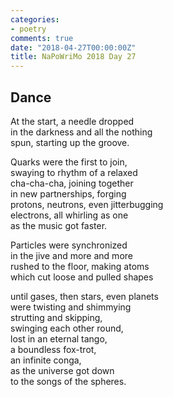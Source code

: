```yaml
---
categories:
- poetry
comments: true
date: "2018-04-27T00:00:00Z"
title: NaPoWriMo 2018 Day 27
---
```

  
## Dance  

At the start, a needle dropped  
in the darkness and all the nothing  
spun, starting up the groove.  

Quarks were the first to join,  
swaying to rhythm of a relaxed  
cha-cha-cha, joining together  
in new partnerships, forging  
protons, neutrons, even jitterbugging  
electrons, all whirling as one  
as the music got faster.  

Particles were synchronized  
in the jive and more and more  
rushed to the floor, making atoms  
which cut loose and pulled shapes  

until gases, then stars, even planets  
were twisting and shimmying  
strutting and skipping,  
swinging each other round,  
lost in an eternal tango,  
a boundless fox-trot,  
an infinite conga,  
as the universe got down  
to the songs of the spheres.  
